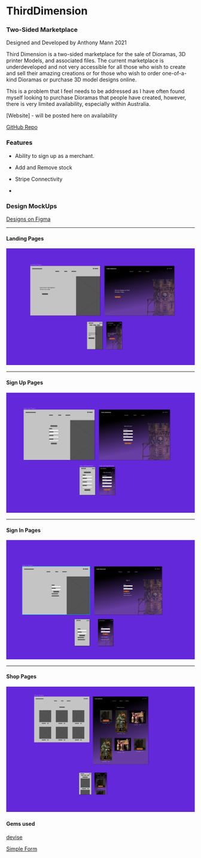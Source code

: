 # ThirdDimension

### Two-Sided Marketplace

Designed and Developed by
Anthony Mann 2021

Third Dimension is a two-sided marketplace for the sale of Dioramas, 3D printer Models, and associated files. The current marketplace is underdeveloped and not very accessible for all those who wish to create and sell their amazing creations or for those who wish to order one-of-a-kind Dioramas or purchase 3D model designs online.

This is a problem that I feel needs to be addressed as I have often found myself looking to purchase Dioramas that people have created, however, there is very limited availability, especially within Australia.

[Website] - will be posted here on availability

[GitHub Repo](https://github.com/MrAjMann/ThirdDimension)

### Features

- Ability to sign up as a merchant.

- Add and Remove stock

- Stripe Connectivity

-

### Design MockUps

[Designs on Figma](https://www.figma.com/file/0BKfLJqugqiiPCjpgB4TXq/Third-Dimension?node-id=0%3A1)

---

#### Landing Pages

![Landing Pages](./app/assets/images/LandingPages.png)

---

#### Sign Up Pages

![Sign Up Pages](./app/assets/images/SignUpPages.png)

---

#### Sign In Pages

![Sign In Pages](./app/assets/images/SignInPages.png)

---

#### Shop Pages

![Shop Pages](./app/assets/images/ShopPages.png)

#### Gems used

[devise](https://github.com/heartcombo/devise)

[Simple Form](https://github.com/heartcombo/simple_form)
